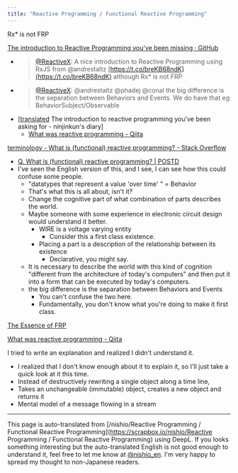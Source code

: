 ```yaml
---
title: "Reactive Programming / Functional Reactive Programming"
---
```


Rx* is not FRP

[The introduction to Reactive Programming you've been missing · GitHub](https://gist.github.com/staltz/868e7e9bc2a7b8c1f754)
- > [@ReactiveX](https://twitter.com/ReactiveX/status/483625917491970048?s=20&t=qLr-sa2ZRTF-JQsfLa9biA): A nice introduction to Reactive Programming using RxJS from @andrestaltz [https://t.co/breKB68ndK](https://t.co/breKB68ndK) although Rx* is not FRP
- > [@ReactiveX](https://twitter.com/ReactiveX/status/483644526368931842): @andrestaltz @phadej @conal the big difference is the separation between Behaviors and Events. We do have that eg BehaviorSubject/Observable
- [[translated](https://ninjinkun.hatenablog.com/entry/introrxja) The introduction to reactive programming you've been asking for - ninjinkun's diary]
    - [What was reactive programming - Qiita](https://qiita.com/hiruberuto/items/39e4126f470d8b84b291)

[terminology - What is (functional) reactive programming? - Stack Overflow](https://stackoverflow.com/questions/1028250/what-is-functional-reactive-programming?answertab=votes)
- [Q. What is (functional) reactive programming? | POSTD](https://postd.cc/what-is-functional-reactive-programming/)
- I've seen the English version of this, and I see, I can see how this could confuse some people.
    - "datatypes that represent a value 'over time' " = Behavior
    - That's what this is all about, isn't it?
    - Change the cognitive part of what combination of parts describes the world.
    - Maybe someone with some experience in electronic circuit design would understand it better.
        - WIRE is a voltage varying entity
            - Consider this a first class existence.
        - Placing a part is a description of the relationship between its existence
            - Declarative, you might say.
    - It is necessary to describe the world with this kind of cognition "different from the architecture of today's computers" and then put it into a form that can be executed by today's computers.
    - the big difference is the separation between Behaviors and Events
        - You can't confuse the two here.
        - Fundamentally, you don't know what you're doing to make it first class.

[The Essence of FRP](https://begriffs.com/posts/2015-07-22-essence-of-frp.html)

[What was reactive programming - Qiita](https://qiita.com/hiruberuto/items/39e4126f470d8b84b291)


I tried to write an explanation and realized I didn't understand it.
- I realized that I don't know enough about it to explain it, so I'll just take a quick look at it this time.
- Instead of destructively rewriting a single object along a time line,
- Takes an unchangeable (immutable) object, creates a new object and returns it
- Mental model of a message flowing in a stream


---
This page is auto-translated from [/nishio/Reactive Programming / Functional Reactive Programming](https://scrapbox.io/nishio/Reactive Programming / Functional Reactive Programming) using DeepL. If you looks something interesting but the auto-translated English is not good enough to understand it, feel free to let me know at [@nishio_en](https://twitter.com/nishio_en). I'm very happy to spread my thought to non-Japanese readers.